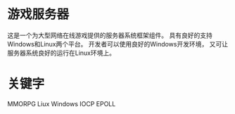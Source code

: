 # 游戏服务器
这是一个为大型网络在线游戏提供的服务器系统框架组件。
具有良好的支持Windows和Linux两个平台。
开发者可以使用良好的Windows开发环境，
又可让服务器系统良好的运行在Linux环境上。

# 关键字
MMORPG Liux Windows IOCP EPOLL

